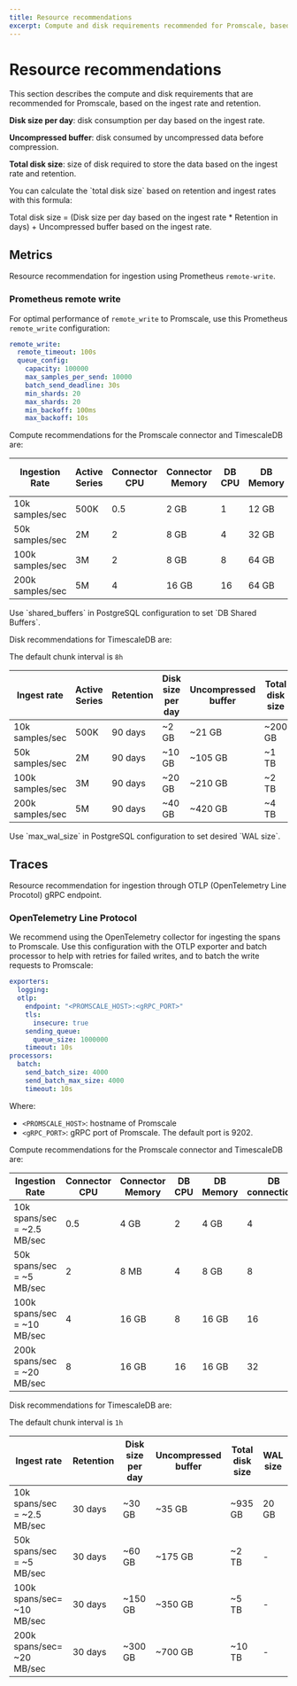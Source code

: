 ```yaml
---
title: Resource recommendations
excerpt: Compute and disk requirements recommended for Promscale, based on ingest rate and retention
---
```


# Resource recommendations

This section describes the compute and disk requirements that are
recommended for Promscale, based on the ingest rate and retention.

**Disk size per day**: disk consumption per day based on the ingest rate.

**Uncompressed buffer**: disk consumed by uncompressed data before compression.

**Total disk size**: size of disk required to store the data based on the ingest rate and retention.

<highlight type="note">
You can calculate the `total disk size` based on retention and ingest rates with this formula:

Total disk size = (Disk size per day based on the ingest rate * Retention in days) +
Uncompressed buffer based on the ingest rate.
</highlight>

## Metrics

Resource recommendation for ingestion using Prometheus `remote-write`.

### Prometheus remote write

For optimal performance of `remote_write` to Promscale, use this Prometheus
`remote_write` configuration:

```yaml
remote_write:
  remote_timeout: 100s
  queue_config:
    capacity: 100000
    max_samples_per_send: 10000
    batch_send_deadline: 30s
    min_shards: 20
    max_shards: 20
    min_backoff: 100ms
    max_backoff: 10s
```

Compute recommendations for the Promscale connector and TimescaleDB are:

|Ingestion Rate|Active Series|Connector CPU|Connector Memory|DB CPU|DB Memory|DB connections|DB Shared Buffers|
|-|-|-|-|-|-|-|-|
|10k samples/sec|500K|0.5|2 GB|1|12 GB|1|8 GB|
|50k samples/sec|2M|2|8 GB|4|32 GB|2|16 GB|
|100k samples/sec|3M|2|8 GB|8|64 GB|4|24 GB|
|200k samples/sec|5M|4|16 GB|16|64 GB|8|40 GB|

<highlight type="note">
Use `shared_buffers` in PostgreSQL configuration to set `DB Shared Buffers`.
</highlight>

Disk recommendations for TimescaleDB are:

The default chunk interval is `8h`

|Ingest rate|Active Series|Retention|Disk size per day|Uncompressed buffer|Total disk size|WAL size|
|-|-|-|-|-|-|-|
|10k samples/sec|500K|90 days|~2 GB|~21 GB|~200 GB|6 GB|
|50k samples/sec|2M|90 days|~10 GB|~105 GB|~1 TB|25 GB|
|100k samples/sec|3M|90 days|~20 GB|~210 GB|~2 TB|66 GB|
|200k samples/sec|5M|90 days|~40 GB|~420 GB|~4 TB|96 GB|

<highlight type="note">
Use `max_wal_size` in PostgreSQL configuration to set desired `WAL size`.
</highlight>

## Traces

Resource recommendation for ingestion through OTLP (OpenTelemetry Line Procotol) gRPC endpoint.

### OpenTelemetry Line Protocol

We recommend using the OpenTelemetry collector for ingesting the spans to
Promscale. Use this configuration with the OTLP exporter and batch processor
to help with retries for failed writes, and to batch the write requests to Promscale:

```yaml
exporters:
  logging:
  otlp:
    endpoint: "<PROMSCALE_HOST>:<gRPC_PORT>"
    tls:
      insecure: true
    sending_queue:
      queue_size: 1000000
    timeout: 10s
processors:
  batch:
    send_batch_size: 4000
    send_batch_max_size: 4000
    timeout: 10s
```

Where:

*   `<PROMSCALE_HOST>`: hostname of Promscale
*   `<gRPC_PORT>`: gRPC port of Promscale. The default port is 9202.  

Compute recommendations for the Promscale connector and TimescaleDB are:

|Ingestion Rate|Connector CPU|Connector Memory|DB CPU|DB Memory|DB connections|
|-|-|-|-|-|-|
|10k spans/sec = ~2.5 MB/sec|0.5|4 GB|2|4 GB|4|
|50k spans/sec = ~5 MB/sec|2|8 MB|4|8 GB|8|
|100k spans/sec = ~10 MB/sec|4|16 GB|8|16 GB|16|
|200k spans/sec = ~20 MB/sec|8|16 GB|16|16 GB|32|

Disk recommendations for TimescaleDB are:

The default chunk interval is `1h`

|Ingest rate|Retention|Disk size per day|Uncompressed buffer|Total disk size|WAL size|
|-|-|-|-|-|-|
|10k spans/sec = ~2.5 MB/sec|30 days|~30 GB|~35 GB|~935 GB|20 GB|
|50k spans/sec = ~5 MB/sec|30 days|~60 GB|~175 GB|~2 TB|-|
|100k spans/sec= ~10 MB/sec|30 days|~150 GB|~350 GB|~5 TB|-|
|200k spans/sec= ~20 MB/sec|30 days|~300 GB|~700 GB|~10 TB|-|
